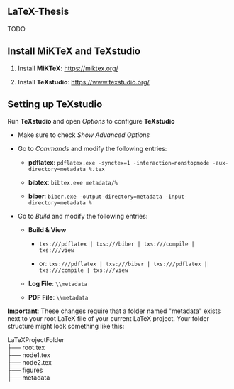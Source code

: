 ## LaTeX-Thesis

TODO

## Install MiKTeX and TeXstudio

1. Install **MiKTeX**: https://miktex.org/

2. Install **TeXstudio**: https://www.texstudio.org/ 

## Setting up TeXstudio

Run **TeXstudio** and open _Options_ to configure **TeXstudio**

- Make sure to check _Show Advanced Options_

- Go to _Commands_ and modify the following entries:

  - **pdflatex**: ```pdflatex.exe -synctex=1 -interaction=nonstopmode -aux-directory=metadata %.tex```

  - **bibtex**: ```bibtex.exe metadata/%```

  - **biber**: ```biber.exe -output-directory=metadata -input-directory=metadata %```

- Go to _Build_ and modify the following entries:

  - **Build & View**

    - ```txs:///pdflatex | txs:///biber | txs:///compile | txs:///view```

    - or: ```txs:///pdflatex | txs:///biber | txs:///pdflatex | txs:///compile | txs:///view```

  - **Log File**: ```\\metadata```

  - **PDF File**: ```\\metadata```

**Important**: These changes require that a folder named "metadata" exists next to your root LaTeX file of your current LaTeX project. Your folder structure might look something like this:

LaTeXProjectFolder  
├── root.tex  
├── node1.tex  
├── node2.tex  
├── figures  
├── metadata

